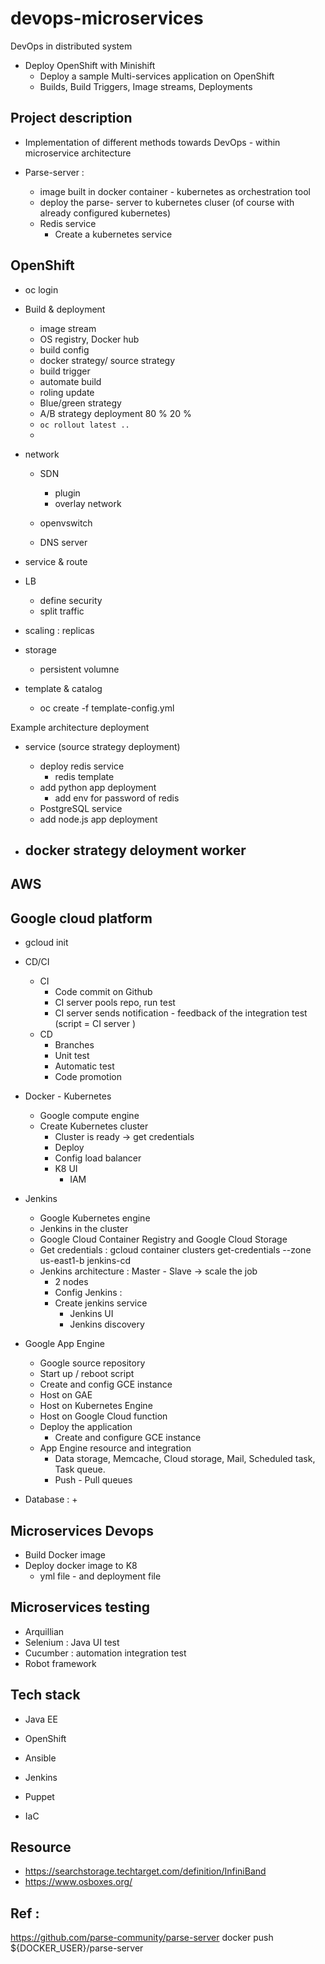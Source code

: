 # devops-microservices
DevOps in distributed system 
- Deploy OpenShift with Minishift
    - Deploy a sample Multi-services application on OpenShift
    - Builds, Build Triggers, Image streams, Deployments


## Project description 
+ Implementation of different methods towards DevOps - within microservice architecture 



+ Parse-server : 
    + image built in docker container - kubernetes as orchestration tool 
    + deploy the parse- server to kubernetes cluser (of course with already configured kubernetes)
    + Redis service 
        + Create a kubernetes service 



## OpenShift

- oc login 
- Build & deployment
    - image stream 
    - OS registry, Docker hub 
    - build config 
    - docker strategy/ source strategy 
    - build trigger
    - automate build
    - roling update 
    - Blue/green strategy
    - A/B strategy deployment 80 % 20 %
    - `oc rollout latest ..` 
    - 

- network 
    - SDN 
        - plugin 
        - overlay network 
    
    - openvswitch
    - DNS server 

- service & route
- LB 
    - define security 
    - split traffic

- scaling : replicas

- storage 
     - persistent volumne

- template & catalog 
    - oc create -f template-config.yml



Example architecture deployment 
- service (source strategy deployment)
    - deploy redis service 
        - redis template 
    - add python app deployment
        - add env for password of redis
    - PostgreSQL service
    - add node.js app deployment


- docker strategy deloyment worker
    - 





## AWS 



## Google cloud platform 
+ gcloud init 
+ CD/CI 
    + CI 
        + Code commit on Github 
        + CI server pools repo, run test 
        + CI server sends notification - feedback of the integration test 
        (script = CI server )
    + CD 
        + Branches 
        + Unit test 
        + Automatic test 
        + Code promotion 
+ Docker - Kubernetes 
    + Google compute engine 
    + Create Kubernetes cluster 
        + Cluster is ready -> get credentials 
        + Deploy 
        + Config load balancer 
        + K8 UI 
            + IAM 
+ Jenkins 
    + Google Kubernetes engine 
    + Jenkins in the cluster 
    + Google Cloud Container Registry and Google Cloud Storage
    + Get credentials : gcloud container clusters get-credentials --zone us-east1-b jenkins-cd
    + Jenkins architecture : Master - Slave -> scale the job 
        + 2 nodes 
        + Config Jenkins : 
        + Create jenkins service 
            + Jenkins UI 
            + Jenkins discovery 



+ Google App Engine 
    + Google source repository 
    + Start up / reboot script 
    + Create and config GCE instance 
    + Host on GAE 
    + Host on Kubernetes Engine 
    + Host on Google Cloud function 
    + Deploy the application 
        + Create and configure GCE instance 
    + App Engine resource and integration 
        + Data storage, Memcache, Cloud storage, Mail, Scheduled task, Task queue.
        + Push - Pull queues 

+ Database : 
    + 





## Microservices Devops 
+ Build Docker image 
+ Deploy docker image to K8 
    + yml file - and deployment file 




## Microservices testing 
+ Arquillian 
+ Selenium : Java UI test 
+ Cucumber : automation integration test 
+ Robot framework 



## Tech stack 
- Java EE 
- OpenShift 
- Ansible 
- Jenkins
- Puppet 

- IaC 



## Resource 
- https://searchstorage.techtarget.com/definition/InfiniBand
- https://www.osboxes.org/


## Ref : 
https://github.com/parse-community/parse-server
docker push ${DOCKER_USER}/parse-server
